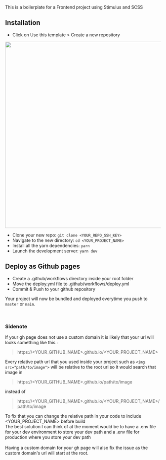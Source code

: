This is a boilerplate for a Frontend project using Stimulus and SCSS

## Installation
- Click on Use this template > Create a new repository
<img src="https://user-images.githubusercontent.com/75388869/236616139-844bd07f-4a64-4f9e-bc0f-ac54f99b2eb8.png" width="600">

- Clone your new repo: `git clone <YOUR_REPO_SSH_KEY>`
- Navigate to the new directory: `cd <YOUR_PROJECT_NAME>`
- Install all the yarn dependencies: `yarn`
- Launch the development server: `yarn dev`

## Deploy as Github pages
- Create a .github/workflows directory inside your root folder<br>
- Move the deploy.yml file to .github/workflows/deploy.yml<br>
- Commit & Push to your github repository

Your project will now be bundled and deployed everytime you push to `master` or `main`.

<br>

### **Sidenote**
If your gh page does not use a custom domain it is likely that your url will looks something like this :

> https://<YOUR_GITHUB_NAME>.github.io/<YOUR_PROJECT_NAME>

Every relative path url that you used inside your project such as `<img src="path/to/image">` will be relative to the root url so it would search that image in

> https://<YOUR_GITHUB_NAME>.github.io/path/to/image

instead of

> https://<YOUR_GITHUB_NAME>.github.io/<YOUR_PROJECT_NAME>/path/to/image

To fix that you can change the relative path in your code to include <YOUR_PROJECT_NAME> before build<br>
The best solution I can think of at the moment would be to have a .env file for your dev environment to store your dev path and a .env file for production where you store your dev path<br><br>
Having a custom domain for your gh page will also fix the issue as the custom domain's url will start at the root.
